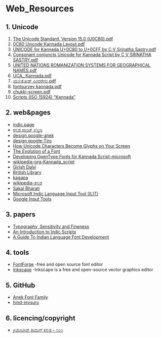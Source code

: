 # Web_Resources

## 1. Unicode
01. [The Unicode Standard, Version 15.0 (U0C80).pdf](https://drive.google.com/file/d/1zCUxAaHKLLRnCd1t2daPRSoaDwiYkLh-/view?usp=sharing)
02. [0C80 Unicode Kannada Layout.pdf](https://drive.google.com/file/d/1ED8jZwg3LD_9LbTy8WCn3DFa5_AV64CV/view?usp=sharing)
03. [UNICODE for Kannada U+0C80 to U+0CFF by C V Srinatha Sastry.pdf](https://drive.google.com/file/d/1HFUdrneQ3vR0Nji6pzDcVK38Rk4OgLWv/view?usp=sharing)
4. [Consonant conjuncts Unicode for Kannada Script by C V SRINATHA SASTRY.pdf
](https://drive.google.com/file/d/1z6Ecn7iM-39J6Z8VGVFDDh1rriZnYlk2/view?usp=sharing)
5. [UNITED NATIONS ROMANIZATION SYSTEMS FOR GEOGRAPHICAL NAMES.pdf](https://drive.google.com/file/d/1OIVT15rsVni1AsFc7WVP2vXnWDObuUqm/view?usp=sharing)
6. [UCA_ Kannada.pdf](https://drive.google.com/file/d/1eXlwUHB3UK0LVHG0Nz5Y3GtPUg3uzIVg/view?usp=sharing)
7. [ಯುನಿಕೋಡ್ ಎಂದರೇನು.pdf](https://drive.google.com/file/d/1lwXqMBwehb70JMiZUj_aAcbl5wpKS5Ax/view?usp=sharing)
8. [fontsurvey kannada.pdf](https://drive.google.com/file/d/1QF8rGGEACh36_7j-en8HiIoCzeJVgWFv/view?usp=sharing)
9. [chukki-screen.pdf](https://chukki.files.wordpress.com/2008/06/chukki-screen.pdf)
10. [Scripts (ISO 15924) “Kannada”](https://www.compart.com/en/unicode/scripts/Knda)
## 2. web&pages
* [indic.page](https://indic.page/)
* [ಕನ್ನಡ ಫಾಂಟ್ ಲೈಬ್ರರಿ](https://imarunck.github.io/Kannada-Font-Library/)
* [design.google-anek](https://design.google/library/anek-multiscript)
* [design.google-Tiro](https://design.google/library/new-Indic-fonts)
* [How Unicode Characters Become Glyphs on Your Screen](https://www.youtube.com/watch?v=bt4MwIpcp2M)
* [The Evolution of a Font](https://www.youtube.com/watch?v=0MUFEPxCKEc)
* [Developing OpenType Fonts for Kannada Script-microsoft](https://learn-microsoft-com.translate.goog/en-us/typography/script-development/kannada?_x_tr_sl=en&_x_tr_tl=kn&_x_tr_hl=kn&_x_tr_pto=tc)
* [wikipedia-org-Kannada_script](https://en-m-wikipedia-org.translate.goog/wiki/Kannada_script?_x_tr_sl=en&_x_tr_tl=kn&_x_tr_hl=kn&_x_tr_pto=tc)
* [Girish Dalvi](http://www.idc.iitb.ac.in/~girish/academic.html)
* [British Library](https://www.bl.uk/collection-guides/kannada)
* [kagapa](https://kagapa.in/kannada/content/%E0%B2%A4%E0%B2%82%E0%B2%A4%E0%B3%8D%E0%B2%B0%E0%B2%BE%E0%B2%82%E0%B2%B6%E0%B2%97%E0%B2%B3%E0%B3%81)
* [wikipedia-ಕನ್ನಡ](https://kn.wikipedia.org/wiki/%E0%B2%95%E0%B2%A8%E0%B3%8D%E0%B2%A8%E0%B2%A1)
* [Sakal Bharati](https://www.cdac.in/index.aspx?id=dl_sakal_bharati_font)
* [Microsoft I​ndic Language Input Tool (ILIT)](https://www.microsoft.com/en-in/bhashaindia/downloads.aspx)
* [Google Input Tools](https://www.google.com/inputtools/)
## 3. papers
* [Typography, Sensitivity and Fineness](https://www.typoday.in/2015/spk_papers/Pradnya_Naik-Typographyday2015.pdf)
* [An Introduction to Indic Scripts](https://www.w3.org/2002/Talks/09-ri-indic/indic-paper.pdf)
* [A Guide To Indian Language Font Development](https://thottingal.in/documents/Fontbook.pdf)
## 4. tools
* [FontForge](https://fontforge.org/en-US/downloads/)
-free and open source font editor
* [Inkscape](https://inkscape.org/release/inkscape-1.3/windows/64-bit/msi/?redirected=1)
-Inkscape is a free and open-source vector graphics editor
## 5. GitHub
* [Anek Font Family](https://github.com/EkType/Anek)
* [hind-mysuru](https://github.com/itfoundry/hind-mysuru)
## 6. licencing/copyright
* [ಕ್ರಿಯೇಟೀವ್ ಕಾಮನ್ಸ್ ಕನ್ನಡ - ೧೦೧](https://play.google.com/store/books/details?id=o_UFEAAAQBAJ)
